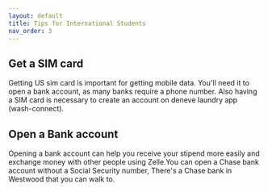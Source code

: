 ```yaml
---
layout: default
title: Tips for International Students
nav_order: 3
---
```

## Get a SIM card 
Getting US sim card is important for getting mobile data. You'll need it to open a bank account, as many banks require a phone number. Also having a SIM card is necessary to create an account on deneve laundry app (wash-connect). 

## Open a Bank account 
Opening a bank account can help you receive your stipend more easily and exchange money with other people using Zelle.You can open a Chase bank account without a Social Security number, There's a Chase bank in Westwood that you can walk to.
 

